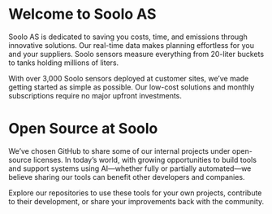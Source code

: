 # Welcome to Soolo AS

Soolo AS is dedicated to saving you costs, time, and emissions through innovative solutions. Our real-time data makes planning effortless for you and your suppliers. Soolo sensors measure everything from 20-liter buckets to tanks holding millions of liters.

With over 3,000 Soolo sensors deployed at customer sites, we’ve made getting started as simple as possible. Our low-cost solutions and monthly subscriptions require no major upfront investments.

# Open Source at Soolo

We’ve chosen GitHub to share some of our internal projects under open-source licenses. In today’s world, with growing opportunities to build tools and support systems using AI—whether fully or partially automated—we believe sharing our tools can benefit other developers and companies.

Explore our repositories to use these tools for your own projects, contribute to their development, or share your improvements back with the community.
